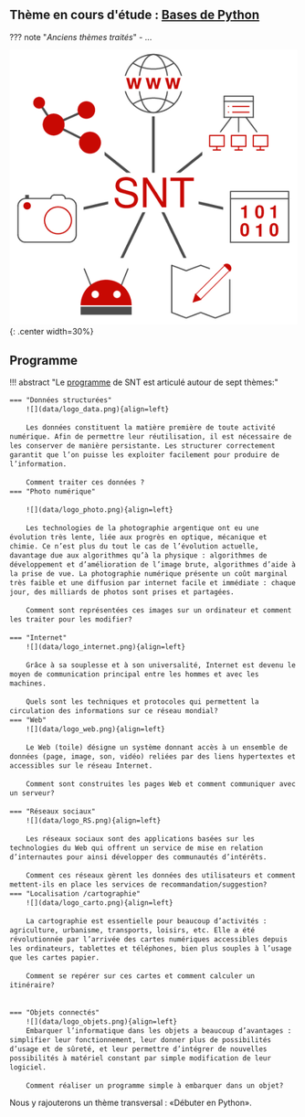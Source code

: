 ## Thème en cours d'étude : [Bases de Python](./Theme0_Bases_de_Python/cours.html)  

??? note "*Anciens thèmes traités*"
    - ... 




![image](data/logo_SNT.png){: .center width=30%}



## Programme 




!!! abstract "Le [programme](https://eduscol.education.fr/1670/programmes-et-ressources-en-sciences-numeriques-et-technologie-voie-gt) de SNT est articulé autour de sept thèmes:"

    === "Données structurées"
        ![](data/logo_data.png){align=left}
        
        Les données constituent la matière première de toute activité numérique. Afin de permettre leur réutilisation, il est nécessaire de les conserver de manière persistante. Les structurer correctement garantit que l’on puisse les exploiter facilement pour produire de l’information.

        Comment traiter ces données ?
    === "Photo numérique"

        ![](data/logo_photo.png){align=left}
        
        Les technologies de la photographie argentique ont eu une évolution très lente, liée aux progrès en optique, mécanique et chimie. Ce n’est plus du tout le cas de l’évolution actuelle, davantage due aux algorithmes qu’à la physique : algorithmes de développement et d’amélioration de l’image brute, algorithmes d’aide à la prise de vue. La photographie numérique présente un coût marginal très faible et une diffusion par internet facile et immédiate : chaque jour, des milliards de photos sont prises et partagées.

        Comment sont représentées ces images sur un ordinateur et comment les traiter pour les modifier?

    === "Internet"
        ![](data/logo_internet.png){align=left}

        Grâce à sa souplesse et à son universalité, Internet est devenu le moyen de communication principal entre les hommes et avec les machines.

        Quels sont les techniques et protocoles qui permettent la circulation des informations sur ce réseau mondial?
    === "Web"
        ![](data/logo_web.png){align=left}

        Le Web (toile) désigne un système donnant accès à un ensemble de données (page, image, son, vidéo) reliées par des liens hypertextes et accessibles sur le réseau Internet.

        Comment sont construites les pages Web et comment communiquer avec un serveur?

    === "Réseaux sociaux"
        ![](data/logo_RS.png){align=left}

        Les réseaux sociaux sont des applications basées sur les technologies du Web qui offrent un service de mise en relation d’internautes pour ainsi développer des communautés d’intérêts.

        Comment ces réseaux gèrent les données des utilisateurs et comment mettent-ils en place les services de recommandation/suggestion?
    === "Localisation /cartographie"
        ![](data/logo_carto.png){align=left}

        La cartographie est essentielle pour beaucoup d’activités : agriculture, urbanisme, transports, loisirs, etc. Elle a été révolutionnée par l’arrivée des cartes numériques accessibles depuis les ordinateurs, tablettes et téléphones, bien plus souples à l’usage que les cartes papier.

        Comment se repérer sur ces cartes et comment calculer un itinéraire?


    === "Objets connectés"
        ![](data/logo_objets.png){align=left}
        Embarquer l’informatique dans les objets a beaucoup d’avantages : simplifier leur fonctionnement, leur donner plus de possibilités d’usage et de sûreté, et leur permettre d’intégrer de nouvelles possibilités à matériel constant par simple modification de leur logiciel.

        Comment réaliser un programme simple à embarquer dans un objet?


Nous y rajouterons un thème transversal : «Débuter en Python».

